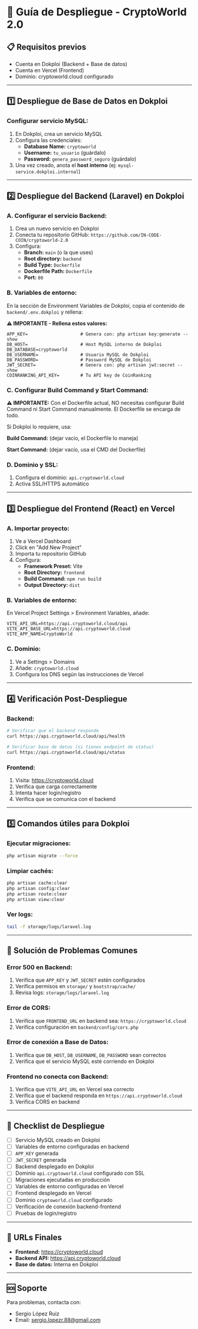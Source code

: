 # 🚀 Guía de Despliegue - CryptoWorld 2.0

## 📋 Requisitos previos

- Cuenta en Dokploi (Backend + Base de datos)
- Cuenta en Vercel (Frontend)
- Dominio: cryptoworld.cloud configurado

---

## 1️⃣ Despliegue de Base de Datos en Dokploi

### Configurar servicio MySQL:

1. En Dokploi, crea un servicio MySQL
2. Configura las credenciales:
   - **Database Name:** `cryptoworld`
   - **Username:** `tu_usuario` (guárdalo)
   - **Password:** `genera_password_seguro` (guárdalo)
3. Una vez creado, anota el **host interno** (ej: `mysql-service.dokploi.internal`)

---

## 2️⃣ Despliegue del Backend (Laravel) en Dokploi

### A. Configurar el servicio Backend:

1. Crea un nuevo servicio en Dokploi
2. Conecta tu repositorio GitHub: `https://github.com/IN-CODE-COIN/cryptoworld-2.0`
3. Configura:
   - **Branch:** `main` (o la que uses)
   - **Root directory:** `backend`
   - **Build Type:** `Dockerfile`
   - **Dockerfile Path:** `Dockerfile`
   - **Port:** `80`

### B. Variables de entorno:

En la sección de Environment Variables de Dokploi, copia el contenido de `backend/.env.dokploi` y rellena:

**⚠️ IMPORTANTE - Rellena estos valores:**

```env
APP_KEY=                    # Genera con: php artisan key:generate --show
DB_HOST=                    # Host MySQL interno de Dokploi
DB_DATABASE=cryptoworld
DB_USERNAME=                # Usuario MySQL de Dokploi
DB_PASSWORD=                # Password MySQL de Dokploi
JWT_SECRET=                 # Genera con: php artisan jwt:secret --show
COINRANKING_API_KEY=        # Tu API key de CoinRanking
```

### C. Configurar Build Command y Start Command:

**⚠️ IMPORTANTE:** Con el Dockerfile actual, NO necesitas configurar Build Command ni Start Command manualmente. El Dockerfile se encarga de todo.

Si Dokploi lo requiere, usa:

**Build Command:** (dejar vacío, el Dockerfile lo maneja)

**Start Command:** (dejar vacío, usa el CMD del Dockerfile)

### D. Dominio y SSL:

1. Configura el dominio: `api.cryptoworld.cloud`
2. Activa SSL/HTTPS automático

---

## 3️⃣ Despliegue del Frontend (React) en Vercel

### A. Importar proyecto:

1. Ve a Vercel Dashboard
2. Click en "Add New Project"
3. Importa tu repositorio GitHub
4. Configura:
   - **Framework Preset:** Vite
   - **Root Directory:** `frontend`
   - **Build Command:** `npm run build`
   - **Output Directory:** `dist`

### B. Variables de entorno:

En Vercel Project Settings > Environment Variables, añade:

```env
VITE_API_URL=https://api.cryptoworld.cloud/api
VITE_API_BASE_URL=https://api.cryptoworld.cloud
VITE_APP_NAME=CryptoWorld
```

### C. Dominio:

1. Ve a Settings > Domains
2. Añade: `cryptoworld.cloud`
3. Configura los DNS según las instrucciones de Vercel

---

## 4️⃣ Verificación Post-Despliegue

### Backend:

```bash
# Verificar que el backend responde
curl https://api.cryptoworld.cloud/api/health

# Verificar base de datos (si tienes endpoint de status)
curl https://api.cryptoworld.cloud/api/status
```

### Frontend:

1. Visita: https://cryptoworld.cloud
2. Verifica que carga correctamente
3. Intenta hacer login/registro
4. Verifica que se comunica con el backend

---

## 5️⃣ Comandos útiles para Dokploi

### Ejecutar migraciones:
```bash
php artisan migrate --force
```

### Limpiar cachés:
```bash
php artisan cache:clear
php artisan config:clear
php artisan route:clear
php artisan view:clear
```

### Ver logs:
```bash
tail -f storage/logs/laravel.log
```

---

## 🔧 Solución de Problemas Comunes

### Error 500 en Backend:

1. Verifica que `APP_KEY` y `JWT_SECRET` estén configurados
2. Verifica permisos en `storage/` y `bootstrap/cache/`
3. Revisa logs: `storage/logs/laravel.log`

### Error de CORS:

1. Verifica que `FRONTEND_URL` en backend sea: `https://cryptoworld.cloud`
2. Verifica configuración en `backend/config/cors.php`

### Error de conexión a Base de Datos:

1. Verifica que `DB_HOST`, `DB_USERNAME`, `DB_PASSWORD` sean correctos
2. Verifica que el servicio MySQL esté corriendo en Dokploi

### Frontend no conecta con Backend:

1. Verifica que `VITE_API_URL` en Vercel sea correcto
2. Verifica que el backend responda en `https://api.cryptoworld.cloud`
3. Verifica CORS en backend

---

## 📝 Checklist de Despliegue

- [ ] Servicio MySQL creado en Dokploi
- [ ] Variables de entorno configuradas en backend
- [ ] `APP_KEY` generada
- [ ] `JWT_SECRET` generada
- [ ] Backend desplegado en Dokploi
- [ ] Dominio `api.cryptoworld.cloud` configurado con SSL
- [ ] Migraciones ejecutadas en producción
- [ ] Variables de entorno configuradas en Vercel
- [ ] Frontend desplegado en Vercel
- [ ] Dominio `cryptoworld.cloud` configurado
- [ ] Verificación de conexión backend-frontend
- [ ] Pruebas de login/registro

---

## 🎯 URLs Finales

- **Frontend:** https://cryptoworld.cloud
- **Backend API:** https://api.cryptoworld.cloud
- **Base de datos:** Interna en Dokploi

---

## 🆘 Soporte

Para problemas, contacta con:
- Sergio López Ruiz
- Email: sergio.lopezr.88@gmail.com
